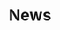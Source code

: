 ---
title: "News"
description: "Here you will find local community news and police reports for our local area"
---